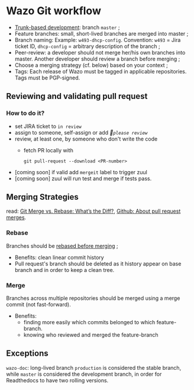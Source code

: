 # Wazo Git workflow

* [Trunk-based development](https://trunkbaseddevelopment.com/): branch `master` ;
* Feature branches: small, short-lived branches are merged into master ;
* Branch naming: Example: `w493-dhcp-config`. Convention: `w493` = Jira ticket ID, `dhcp-config` = arbitrary description of the branch ;
* Peer-review: a developer should not merge her/his own branches into master. Another developer should review a branch before merging ;
* Choose a merging strategy (cf. below) based on your context ;
* Tags: Each release of Wazo must be tagged in applicable repositories. Tags must be PGP-signed.

## Reviewing and validating pull request

### How to do it?

* set JIRA ticket to `in review`
* assign to someone, self-assign or add _:pray:`please review`_
* review, at least one, by someone who don't write the code
  * fetch PR locally with 

		git pull-request --download <PR-number>
* [coming soon] if valid add `mergeit` label to trigger zuul
* [coming soon] zuul will run test and merge if tests pass.


## Merging Strategies

read: [Git Merge vs. Rebase: What’s the Diff?](https://hackernoon.com/git-merge-vs-rebase-whats-the-diff-76413c117333), [Github: About pull request merges](https://help.github.com/en/articles/about-pull-request-merges#rebase-and-merge-your-pull-request-commits).

### Rebase

Branches should be [rebased before merging](https://help.github.com/en/articles/about-pull-request-merges#rebase-and-merge-your-pull-request-commits) ;
* Benefits: clean linear commit history
* Pull request's branch should be deleted as it history appear on base branch and in order to keep a clean tree.

### Merge

Branches across multiple repositories should be merged using a merge commit (not fast-forward).
 
* Benefits:
  * finding more easily which commits belonged to which feature-branch.
  * knowing who reviewed and merged the feature-branch

## Exceptions

`wazo-doc`: long-lived branch `production` is considered the stable branch, while `master` is considered the development branch, in order for Readthedocs to have two rolling versions.
